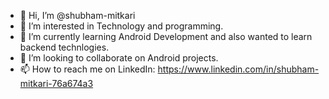 - 👋 Hi, I’m @shubham-mitkari
- 👀 I’m interested in Technology and programming. 
- 🌱 I’m currently learning Android Development and also wanted to learn backend technlogies.
- 💞️ I’m looking to collaborate on Android projects. 
- 📫 How to reach me on LinkedIn: https://www.linkedin.com/in/shubham-mitkari-76a674a3

<!---
shubham-mitkari/shubham-mitkari is a ✨ special ✨ repository because its `README.md` (this file) appears on your GitHub profile.
You can click the Preview link to take a look at your changes.
--->
